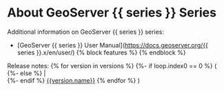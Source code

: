 # About GeoServer {{ series }} Series

Additional information on GeoServer {{ series }} series:

* [GeoServer {{ series }} User Manual](https://docs.geoserver.org/{{ series }}.x/en/user/)
{% block features %}
{% endblock %}

Release notes:
{% for version in versions %}
   {%- if loop.index0 == 0 %}
( 
   {%- else %}
|  
   {%- endif %}
 [{{version.name}}](https://github.com/geoserver/geoserver/releases/tag/{{version.name}})
{% endfor %}
)